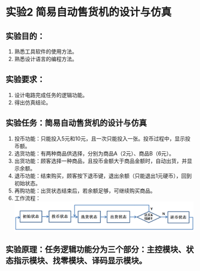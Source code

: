 
# 实验2  简易自动售货机的设计与仿真

## 实验目的：
1. 熟悉工具软件的使用方法。
2. 熟悉设计语言的编程方法。
## 实验要求：
1. 设计电路完成任务的逻辑功能。
2. 得出仿真结论。
## 实验任务：简易自动售货机的设计与仿真
1. 投币功能：只能投入5元和10元，且一次只能投入一张。投币过程中，显示投币额。
2. 选货功能：有两种商品供选择，分别为商品A（2元）、商品B（6元）。
3. 出货功能：顾客选择一种商品，且投币金额大于商品金额时，自动出货，并显示余额。
4. 退币功能：结束购买，顾客按下退币键，退出余额（只能退出1元硬币），回到初始状态。
5. 再购功能：出货状态结束后，若余额足够，可继续购买商品。
6. 工作流程：
	![](https://github.com/ashuihui/Fpga_study/blob/master/2.png)
## 实验原理：任务逻辑功能分为三个部分：主控模块、状态指示模块、找零模块、译码显示模块。
